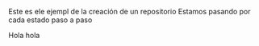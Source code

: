 Este es ele ejempl de la creación de un repositorio
Estamos pasando por cada estado paso a paso

Hola hola
